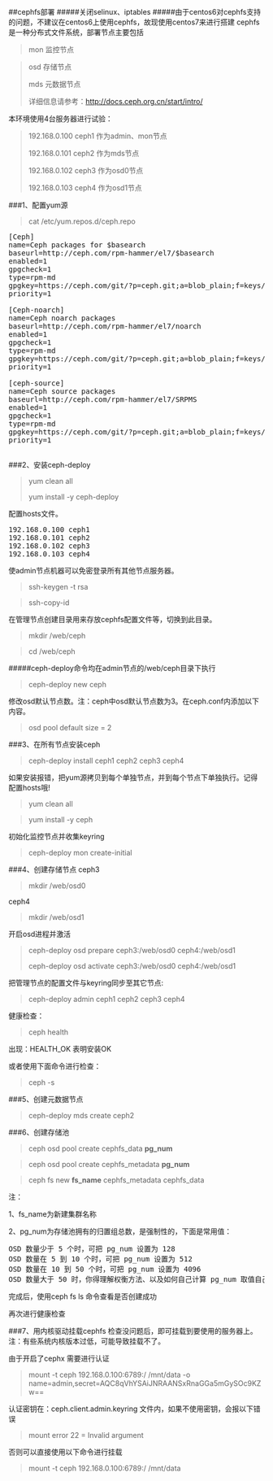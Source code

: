 ##cephfs部署
#####关闭selinux、iptables
#####由于centos6对cephfs支持的问题，不建议在centos6上使用cephfs，故现使用centos7来进行搭建
cephfs是一种分布式文件系统，部署节点主要包括
> mon 监控节点

> osd 存储节点
> 
> mds 元数据节点
> 
> 详细信息请参考：http://docs.ceph.org.cn/start/intro/

本环境使用4台服务器进行试验：
>192.168.0.100 ceph1  作为admin、mon节点
>
>192.168.0.101 ceph2  作为mds节点
>
>192.168.0.102 ceph3  作为osd0节点
>
>192.168.0.103 ceph4  作为osd1节点


###1、配置yum源

> cat /etc/yum.repos.d/ceph.repo

<pre>
[Ceph]
name=Ceph packages for $basearch
baseurl=http://ceph.com/rpm-hammer/el7/$basearch
enabled=1
gpgcheck=1
type=rpm-md
gpgkey=https://ceph.com/git/?p=ceph.git;a=blob_plain;f=keys/release.asc
priority=1

[Ceph-noarch]
name=Ceph noarch packages
baseurl=http://ceph.com/rpm-hammer/el7/noarch
enabled=1
gpgcheck=1
type=rpm-md
gpgkey=https://ceph.com/git/?p=ceph.git;a=blob_plain;f=keys/release.asc
priority=1

[ceph-source]
name=Ceph source packages
baseurl=http://ceph.com/rpm-hammer/el7/SRPMS
enabled=1
gpgcheck=1
type=rpm-md
gpgkey=https://ceph.com/git/?p=ceph.git;a=blob_plain;f=keys/release.asc
priority=1

</pre>

###2、安装ceph-deploy
>yum clean all
>
> yum install -y ceph-deploy

配置hosts文件。
<pre>
192.168.0.100 ceph1
192.168.0.101 ceph2
192.168.0.102 ceph3
192.168.0.103 ceph4
</pre>

使admin节点机器可以免密登录所有其他节点服务器。
>ssh-keygen -t rsa

>ssh-copy-id

在管理节点创建目录用来存放cephfs配置文件等，切换到此目录。

>mkdir /web/ceph

>cd /web/ceph

#####ceph-deploy命令均在admin节点的/web/ceph目录下执行

>ceph-deploy new ceph

修改osd默认节点数。注：ceph中osd默认节点数为3。在ceph.conf内添加以下内容。

>osd pool default size = 2

###3、在所有节点安装ceph

>ceph-deploy install ceph1 ceph2 ceph3 ceph4

如果安装报错，把yum源拷贝到每个单独节点，并到每个节点下单独执行。记得配置hosts哦!
>yum clean all

>yum install -y ceph 

初始化监控节点并收集keyring
>ceph-deploy mon create-initial

###4、创建存储节点
ceph3
>mkdir /web/osd0

ceph4
>mkdir /web/osd1

开启osd进程并激活
>ceph-deploy osd prepare ceph3:/web/osd0 ceph4:/web/osd1
>
>ceph-deploy osd activate ceph3:/web/osd0 ceph4:/web/osd1

把管理节点的配置文件与keyring同步至其它节点:

>ceph-deploy admin ceph1 ceph2 ceph3 ceph4

健康检查：
>ceph health

出现：HEALTH_OK 表明安装OK

或者使用下面命令进行检查：
>ceph -s

###5、创建元数据节点

>ceph-deploy mds create ceph2

###6、创建存储池

>ceph osd pool create cephfs_data **pg\_num**

>ceph osd pool create cephfs_metadata **pg\_num**

>ceph fs new **fs\_name** cephfs_metadata cephfs_data

注：

1、fs_name为新建集群名称

2、pg_num为存储池拥有的归置组总数，是强制性的，下面是常用值：
<pre>
OSD 数量少于 5 个时，可把 pg_num 设置为 128
OSD 数量在 5 到 10 个时，可把 pg_num 设置为 512
OSD 数量在 10 到 50 个时，可把 pg_num 设置为 4096
OSD 数量大于 50 时，你得理解权衡方法、以及如何自己计算 pg_num 取值自己计算 pg_num 取值时可借助 pgcalc 工具
</pre>

完成后，使用ceph fs ls 命令查看是否创建成功

再次进行健康检查

###7、用内核驱动挂载cephfs
检查没问题后，即可挂载到要使用的服务器上。注：有些系统内核版本过低，可能导致挂载不了。

由于开启了cephx 需要进行认证
>mount -t ceph 192.168.0.100:6789:/ /mnt/data -o name=admin,secret=AQC8qVhYSAiJNRAANSxRnaGGa5mGySOc9KZw==

认证密钥在：ceph.client.admin.keyring 文件内，如果不使用密钥，会报以下错误
>mount error 22 = Invalid argument

否则可以直接使用以下命令进行挂载
>mount -t ceph 192.168.0.100:6789:/ /mnt/data











